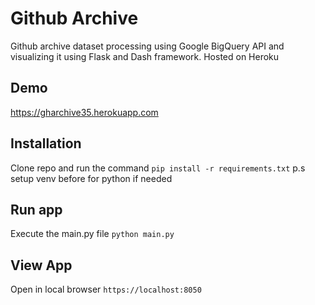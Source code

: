 # Github Archive
Github archive dataset processing using Google BigQuery API and visualizing it using Flask and Dash framework. Hosted on Heroku

## Demo 
https://gharchive35.herokuapp.com

## Installation
Clone repo and run the command
`pip install -r requirements.txt`
p.s setup venv before for python if needed

## Run app
Execute the main.py file
`python main.py`

## View App 
Open in local browser
`https://localhost:8050`
